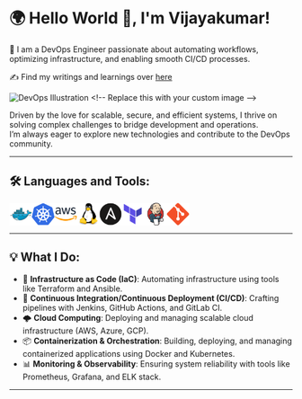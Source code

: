 # 🌍 Hello World 👋, I'm Vijayakumar!

🌱 I am a DevOps Engineer passionate about automating workflows, optimizing infrastructure, and enabling smooth CI/CD processes.

✍️ Find my writings and learnings over [here](#)

![DevOps Illustration]([https://via.placeholder.com/](https://raw.githubusercontent.com/Vij4y16/Vij4y16/refs/heads/main/Assets/job.gif)800x400) <!-- Replace this with your custom image -->

Driven by the love for scalable, secure, and efficient systems, I thrive on solving complex challenges to bridge development and operations.  
I’m always eager to explore new technologies and contribute to the DevOps community.

---

## 🛠️ Languages and Tools:

<img align="left" alt="Docker" width="40px" src="https://raw.githubusercontent.com/devicons/devicon/master/icons/docker/docker-original.svg" />
<img align="left" alt="Kubernetes" width="40px" src="https://raw.githubusercontent.com/devicons/devicon/master/icons/kubernetes/kubernetes-plain.svg" />
<img align="left" alt="AWS" width="40px" src="https://raw.githubusercontent.com/devicons/devicon/master/icons/amazonwebservices/amazonwebservices-original-wordmark.svg" />
<img align="left" alt="Linux" width="40px" src="https://raw.githubusercontent.com/devicons/devicon/master/icons/linux/linux-original.svg" />
<img align="left" alt="Ansible" width="40px" src="https://raw.githubusercontent.com/devicons/devicon/master/icons/ansible/ansible-original.svg" />
<img align="left" alt="Terraform" width="40px" src="https://raw.githubusercontent.com/devicons/devicon/master/icons/terraform/terraform-original.svg" />
<img align="left" alt="Jenkins" width="40px" src="https://raw.githubusercontent.com/devicons/devicon/master/icons/jenkins/jenkins-original.svg" />
<img align="left" alt="Git" width="40px" src="https://raw.githubusercontent.com/devicons/devicon/master/icons/git/git-original.svg" />

<br clear="left" />

---

## 💡 What I Do:

- 🔧 **Infrastructure as Code (IaC)**: Automating infrastructure using tools like Terraform and Ansible.
- 🚀 **Continuous Integration/Continuous Deployment (CI/CD)**: Crafting pipelines with Jenkins, GitHub Actions, and GitLab CI.
- 🌩️ **Cloud Computing**: Deploying and managing scalable cloud infrastructure (AWS, Azure, GCP).
- 📦 **Containerization & Orchestration**: Building, deploying, and managing containerized applications using Docker and Kubernetes.
- 📊 **Monitoring & Observability**: Ensuring system reliability with tools like Prometheus, Grafana, and ELK stack.

---

